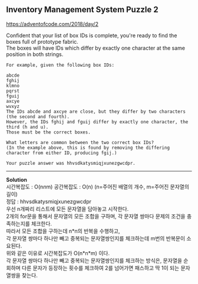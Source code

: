 ## Inventory Management System Puzzle 2

https://adventofcode.com/2018/day/2

Confident that your list of box IDs is complete, you're ready to find the boxes full of prototype fabric.  
The boxes will have IDs which differ by exactly one character at the same position in both strings.

```
For example, given the following box IDs:

abcde
fghij
klmno
pqrst
fguij
axcye
wvxyz
The IDs abcde and axcye are close, but they differ by two characters (the second and fourth). 
However, the IDs fghij and fguij differ by exactly one character, the third (h and u). 
Those must be the correct boxes.

What letters are common between the two correct box IDs? 
(In the example above, this is found by removing the differing character from either ID, producing fgij.)

Your puzzle answer was hhvsdkatysmiqjxunezgwcdpr.
```

---------------------------

**Solution**  
시간복잡도 : O(n*n*m) 공간복잡도 : O(n) (n=주어진 배열의 개수, m=주어진 문자열의 길이)  
정답 : hhvsdkatysmiqjxunezgwcdpr  
우선 n개짜리 리스트에 모든 문자열을 담아놓고 시작한다.  
2개의 for문을 통해서 문자열의 모든 조합을 구하며, 각 문자열 쌍마다 문제의 조건을 충족하는지를 체크한다.  
따라서 모든 조합을 구하는데 n\*n의 반복을 수행하고,  
각 문자열 쌍마다 하나만 빼고 중복되는 문자열쌍인지를 체크하는데 m번의 반복문이 소요된다.  
위와 같은 이유로 시간복잡도가 O(n\*n\*m) 이다.  
각 문자열 쌍마다 하나만 빼고 중복되는 문자열쌍인지를 체크하는 방식은, 
문자열을 순회하며 다른 문자가 등장하는 횟수를 체크하여 2를 넘어가면 패스하고 딱 1이 되는 문자열쌍을 찾는다.  

